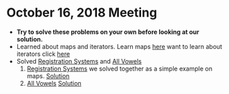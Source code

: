 # October 16, 2018 Meeting
- **Try to solve these problems on your own before looking at our solution.**
- Learned about maps and iterators. Learn maps [here](https://thispointer.com/stdmap-tutorial-part-1-usage-detail-with-examples/) want to learn about iterators click [here](https://www.cprogramming.com/tutorial/stl/iterators.html)
- Solved [Registration Systems](https://codeforces.com/problemset/problem/4/C) and [All Vowels](https://www.hackerearth.com/practice/data-structures/hash-tables/basics-of-hash-tables/practice-problems/algorithm/all-vowels-2/)
  1. [Registration Systems](https://codeforces.com/problemset/problem/4/C) we solved together as a simple example on maps. [Solution](https://github.com/espinozahector/RCC-ACM/blob/master/CodeForces/Registration_System/main.cpp)
  2. [All Vowels](https://www.hackerearth.com/practice/data-structures/hash-tables/basics-of-hash-tables/practice-problems/algorithm/all-vowels-2/) [Solution](https://github.com)
